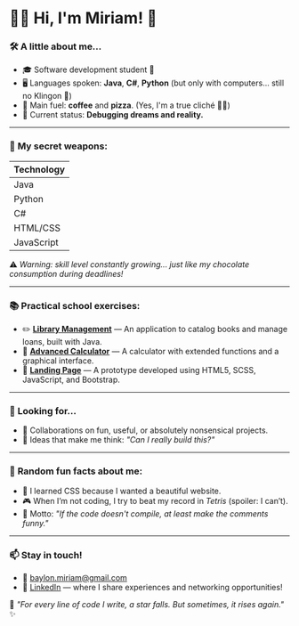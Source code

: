 # 👩‍💻 Hi, I'm Miriam! 👋


### 🛠️ **A little about me...**
- 🎓 Software development student 🚀  
- 🖥️ Languages spoken: **Java**, **C#**, **Python** (but only with computers... still no Klingon 👾)  
- 🍕 Main fuel: **coffee** and **pizza**. (Yes, I'm a true cliché 🤷‍♀️)  
- 🛌 Current status: **Debugging dreams and reality.**

---

### 🧰 **My secret weapons:**
| Technology |
|------------|
| Java       | 
| Python     | 
| C#         | 
| HTML/CSS   |
| JavaScript |

⚠️ *Warning: skill level constantly growing... just like my chocolate consumption during deadlines!*

---

### 📚 **Practical school exercises:**
- ✏️ [**Library Management**](#) — An application to catalog books and manage loans, built with Java.  
- 🧮 [**Advanced Calculator**](#) — A calculator with extended functions and a graphical interface.  
- 🛒 [**Landing Page**](#) — A prototype developed using HTML5, SCSS, JavaScript, and Bootstrap.  

---

### 🌱 **Looking for...**
- 🤝 Collaborations on fun, useful, or absolutely nonsensical projects.  
- 🧠 Ideas that make me think: *"Can I really build this?"*

---

### 🎲 **Random fun facts about me:**
- 🎨 I learned CSS because I wanted a beautiful website.  
- 🎮 When I’m not coding, I try to beat my record in *Tetris* (spoiler: I can’t).  
- 🌌 Motto: *"If the code doesn't compile, at least make the comments funny."*

---

### 📫 **Stay in touch!**
- 📧 baylon.miriam@gmail.com  
- 🔗 [LinkedIn](https://www.linkedin.com/in/maria-baylon/) — where I share experiences and networking opportunities!

🚀 *"For every line of code I write, a star falls. But sometimes, it rises again."* ✨
